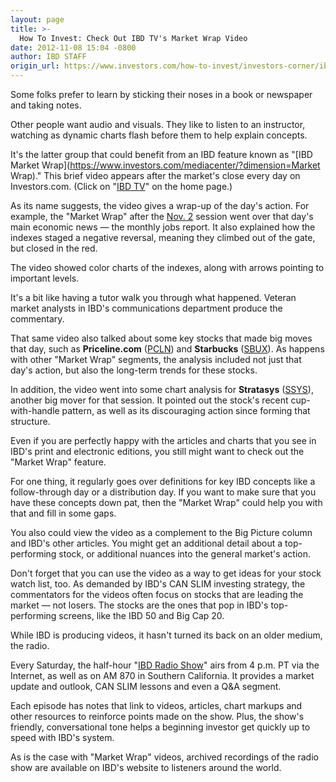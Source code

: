```yaml
---
layout: page
title: >-
  How To Invest: Check Out IBD TV's Market Wrap Video
date: 2012-11-08 15:04 -0800
author: IBD STAFF
origin_url: https://www.investors.com/how-to-invest/investors-corner/ibd-provides-dynamic-video-each-day
---
```





Some folks prefer to learn by sticking their noses in a book or newspaper and taking notes.

  

Other people want audio and visuals. They like to listen to an instructor, watching as dynamic charts flash before them to help explain concepts.

  

It's the latter group that could benefit from an IBD feature known as "[IBD Market Wrap](https://www.investors.com/mediacenter/?dimension=Market Wrap)." This brief video appears after the market's close every day on Investors.com. (Click on "[IBD TV](https://www.investors.com/IBDtv)" on the home page.)

  

As its name suggests, the video gives a wrap-up of the day's action. For example, the "Market Wrap" after the [Nov. 2](http://ibdtv.investors.com/market-wrap/632061-ibd-market-wrap-110212.aspx) session went over that day's main economic news — the monthly jobs report. It also explained how the indexes staged a negative reversal, meaning they climbed out of the gate, but closed in the red.

  

The video showed color charts of the indexes, along with arrows pointing to important levels.

  

It's a bit like having a tutor walk you through what happened. Veteran market analysts in IBD's communications department produce the commentary.

  

That same video also talked about some key stocks that made big moves that day, such as **Priceline.com** ([PCLN](https://research.investors.com/quote.aspx?symbol=PCLN)) and **Starbucks** ([SBUX](https://research.investors.com/quote.aspx?symbol=SBUX)). As happens with other "Market Wrap" segments, the analysis included not just that day's action, but also the long-term trends for these stocks.

  

In addition, the video went into some chart analysis for **Stratasys** ([SSYS](https://research.investors.com/quote.aspx?symbol=SSYS)), another big mover for that session. It pointed out the stock's recent cup-with-handle pattern, as well as its discouraging action since forming that structure.

  

Even if you are perfectly happy with the articles and charts that you see in IBD's print and electronic editions, you still might want to check out the "Market Wrap" feature.

  

For one thing, it regularly goes over definitions for key IBD concepts like a follow-through day or a distribution day. If you want to make sure that you have these concepts down pat, then the "Market Wrap" could help you with that and fill in some gaps.

  

You also could view the video as a complement to the Big Picture column and IBD's other articles. You might get an additional detail about a top-performing stock, or additional nuances into the general market's action.

  

Don't forget that you can use the video as a way to get ideas for your stock watch list, too. As demanded by IBD's CAN SLIM investing strategy, the commentators for the videos often focus on stocks that are leading the market — not losers. The stocks are the ones that pop in IBD's top-performing screens, like the IBD 50 and Big Cap 20.

  

While IBD is producing videos, it hasn't turned its back on an older medium, the radio.

  

Every Saturday, the half-hour "[IBD Radio Show](https://www.investors.com/radioshow)" airs from 4 p.m. PT via the Internet, as well as on AM 870 in Southern California. It provides a market update and outlook, CAN SLIM lessons and even a Q&A segment.

  

Each episode has notes that link to videos, articles, chart markups and other resources to reinforce points made on the show. Plus, the show's friendly, conversational tone helps a beginning investor get quickly up to speed with IBD's system.

  

As is the case with "Market Wrap" videos, archived recordings of the radio show are available on IBD's website to listeners around the world.




